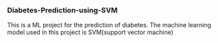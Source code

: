 <h3>Diabetes-Prediction-using-SVM</h3>

This is a ML project for the prediction of diabetes. The machine learning model used in  this project is SVM(support vector machine)
